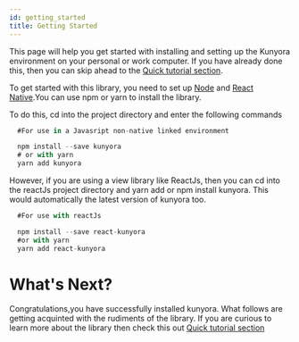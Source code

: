 ```yaml
---
id: getting_started
title: Getting Started
---
```


This page will help you get started with installing and setting up the Kunyora environment on your personal or work computer. If you have already done this, then you can skip ahead to the [Quick tutorial section](quick_tutorial.html).

To get started with this library, you need to set up [Node](https://nodejs.org/en/download) and [React Native](https://facebook.github.io/react-native/docs/getting-strted.html).You can use npm or yarn to install the library.

To do this, cd into the project directory and enter the following commands

```javascript
  #For use in a Javasript non-native linked environment

  npm install --save kunyora
  # or with yarn
  yarn add kunyora
```

However, if you are using a view library like ReactJs, then you can cd into the reactJs project directory and yarn add or npm install kunyora. This would automatically the latest version of kunyora too.

```javascript
  #For use with reactJs

  npm install --save react-kunyora
  #or with yarn
  yarn add react-kunyora
```

# What's Next?

Congratulations,you have successfully installed kunyora. What follows are getting acquinted with the rudiments of the library. If you are curious to learn more about the library then check this out [Quick tutorial section](quick_tutorial.html)
